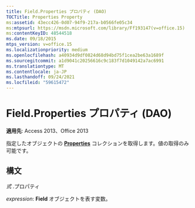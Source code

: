 ```yaml
---
title: Field.Properties プロパティ (DAO)
TOCTitle: Properties Property
ms:assetid: 43ecc426-0d07-94f9-217a-b0566fe05c34
ms:mtpsurl: https://msdn.microsoft.com/library/Ff193147(v=office.15)
ms:contentKeyID: 48544518
ms.date: 09/18/2015
mtps_version: v=office.15
ms.localizationpriority: medium
ms.openlocfilehash: a40934d9df0824d68d94bd75f1cea2be63a1689f
ms.sourcegitcommit: a1d9041c20256616c9c183f7d1049142a7ac6991
ms.translationtype: MT
ms.contentlocale: ja-JP
ms.lasthandoff: 09/24/2021
ms.locfileid: "59615472"
---
```

# <a name="fieldproperties-property-dao"></a>Field.Properties プロパティ (DAO)


**適用先**: Access 2013、Office 2013

指定したオブジェクトの **[Properties](properties-collection-dao.md)** コレクションを取得します。値の取得のみ可能です。  

## <a name="syntax"></a>構文

*式* .プロパティ

*expression*: **Field** オブジェクトを表す変数。

